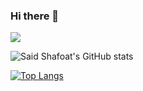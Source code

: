 ### Hi there 👋

![](https://komarev.com/ghpvc/?username=Msaid1013&color=8532a8)

![Said Shafoat's GitHub stats](https://github-readme-stats.vercel.app/api?username=Msaid1013&show_icons=true&icon_color=ffffff&bg_color=30,e96443,904e95&text_color=ffffff&title_color=ffffff)

[![Top Langs](https://github-readme-stats.vercel.app/api/top-langs/?username=Msaid1013&exclude_repo=github-readme-stats,anuraghazra.github.io)](https://github.com/anuraghazra/github-readme-stats)

<!--
**Msaid1013/Msaid1013** is a ✨ _special_ ✨ repository because its `README.md` (this file) appears on your GitHub profile.

Here are some ideas to get you started:

- 🔭 I’m currently working on ...
- 🌱 I’m currently learning ...
- 👯 I’m looking to collaborate on ...
- 🤔 I’m looking for help with ...
- 💬 Ask me about ...
- 📫 How to reach me: ...
- 😄 Pronouns: ...
- ⚡ Fun fact: ...
-->
